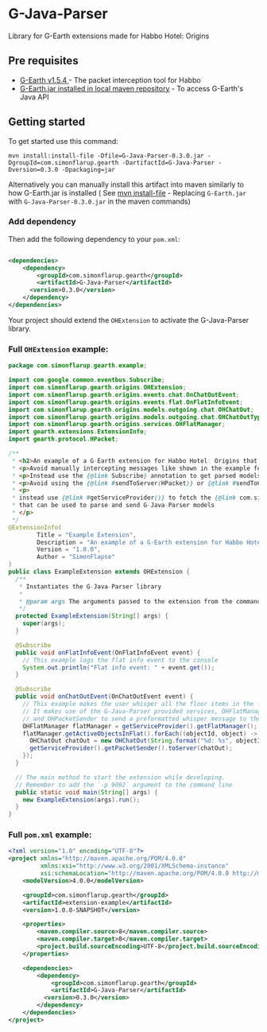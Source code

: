 # G-Java-Parser

Library for G-Earth extensions made for Habbo Hotel: Origins

## Pre requisites

- [G-Earth v1.5.4 ](https://github.com/UnfamiliarLegacy/G-Earth/) - The packet interception tool for Habbo
- [G-Earth.jar installed in local maven repository](https://github.com/sirjonasxx/G-ExtensionStore/wiki/Native-Extension#setting-up-your-maven-environment) -
  To access G-Earth's Java API

## Getting started

To get started use this command:

```
mvn install:install-file -Dfile=G-Java-Parser-0.3.0.jar -DgroupId=com.simonflarup.gearth -DartifactId=G-Java-Parser -Dversion=0.3.0 -Dpackaging=jar
```

Alternatively you can manually install this artifact into maven similarly to how G-Earth.jar is installed (
See [mvn install-file](https://github.com/sirjonasxx/G-ExtensionStore/wiki/Native-Extension#setting-up-your-maven-environment) -
Replacing `G-Earth.jar` with `G-Java-Parser-0.3.0.jar` in the maven commands)

### Add dependency

Then add the following dependency to your `pom.xml`:

```xml

<dependencies>
    <dependency>
        <groupId>com.simonflarup.gearth</groupId>
        <artifactId>G-Java-Parser</artifactId>
      <version>0.3.0</version>
    </dependency>
</dependencies>
```

Your project should extend the `OHExtension` to activate the G-Java-Parser library.

### Full `OHExtension` example:

```java
package com.simonflarup.gearth.example;

import com.google.common.eventbus.Subscribe;
import com.simonflarup.gearth.origins.OHExtension;
import com.simonflarup.gearth.origins.events.chat.OnChatOutEvent;
import com.simonflarup.gearth.origins.events.flat.OnFlatInfoEvent;
import com.simonflarup.gearth.origins.models.outgoing.chat.OHChatOut;
import com.simonflarup.gearth.origins.models.outgoing.chat.OHChatOutType;
import com.simonflarup.gearth.origins.services.OHFlatManager;
import gearth.extensions.ExtensionInfo;
import gearth.protocol.HPacket;

/**
 * <h2>An example of a G-Earth extension for Habbo Hotel: Origins that uses the G-Java-Parser library</h2>
 * <p>Avoid manually intercepting messages like shown in the example for a regular G-Earth Extension</p>
 * <p>Instead use the {@link Subscribe} annotation to get parsed models from the G-Java-Parser library ready to use</p>
 * <p>Avoid using the {@link #sendToServer(HPacket)} or {@link #sendToClient(HPacket)} messages.
 * <p>
 * instead use {@link #getServiceProvider()} to fetch the {@link com.simonflarup.gearth.origins.services.OHPacketSender}
 * that can be used to parse and send G-Java-Parser models
 * </p>
 */
@ExtensionInfo(
        Title = "Example Extension",
        Description = "An example of a G-Earth extension for Habbo Hotel: Origins that uses the G-Java-Parser library",
        Version = "1.0.0",
        Author = "SimonFlapse"
)
public class ExampleExtension extends OHExtension {
  /**
   * Instantiates the G-Java-Parser library
   *
   * @param args The arguments passed to the extension from the command line
   */
  protected ExampleExtension(String[] args) {
    super(args);
  }

  @Subscribe
  public void onFlatInfoEvent(OnFlatInfoEvent event) {
    // This example logs the flat info event to the console
    System.out.println("Flat info event: " + event.get());
  }

  @Subscribe
  public void onChatOutEvent(OnChatOutEvent event) {
    // This example makes the user whisper all the floor items in the flat whenever they send any chat message
    // It makes use of the G-Java-Parser provided services, OHFlatManager to fetch all the floor items in the room
    // and OHPacketSender to send a preformatted whisper message to the server
    OHFlatManager flatManager = getServiceProvider().getFlatManager();
    flatManager.getActiveObjectsInFlat().forEach((objectId, object) -> {
      OHChatOut chatOut = new OHChatOut(String.format("%d: %s", objectId, object.toString()), OHChatOutType.WHISPER);
      getServiceProvider().getPacketSender().toServer(chatOut);
    });
  }

  // The main method to start the extension while developing.
  // Remember to add the `-p 9092` argument to the command line
  public static void main(String[] args) {
    new ExampleExtension(args).run();
  }
}
```

### Full `pom.xml` example:

```xml
<?xml version="1.0" encoding="UTF-8"?>
<project xmlns="http://maven.apache.org/POM/4.0.0"
         xmlns:xsi="http://www.w3.org/2001/XMLSchema-instance"
         xsi:schemaLocation="http://maven.apache.org/POM/4.0.0 http://maven.apache.org/xsd/maven-4.0.0.xsd">
    <modelVersion>4.0.0</modelVersion>

    <groupId>com.simonflarup.gearth</groupId>
    <artifactId>extension-example</artifactId>
    <version>1.0.0-SNAPSHOT</version>

    <properties>
        <maven.compiler.source>8</maven.compiler.source>
        <maven.compiler.target>8</maven.compiler.target>
        <project.build.sourceEncoding>UTF-8</project.build.sourceEncoding>
    </properties>

    <dependencies>
        <dependency>
            <groupId>com.simonflarup.gearth</groupId>
            <artifactId>G-Java-Parser</artifactId>
          <version>0.3.0</version>
        </dependency>
    </dependencies>
</project>
```